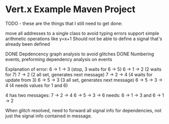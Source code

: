 # Vert.x Example Maven Project

TODO - these are the things that I still need to get done:

move all addresses to a single class to avoid typing errors
support simple arithmetic operations like y=x+1
Should not be able to define a signal that's already been defined

DONE Depdencency graph analysis to avoid glitches
DONE Numbering events, preforming dependency analysis on events

Explanation of error:
6 -> 1 -> 3 (stop, 3 waits for 6 -> 5)
6 -> 1 -> 2 (2 waits for 7)
7 -> 2 (2 all set, generates next message)
7 -> 2 -> 4 (4 waits for update from 3)
6 -> 5 -> 3 (3 all set, generates next message)
6 -> 5 -> 3 -> 4 (4 needs values for 1 and 6)

4 has two messages:
7 -> 2 -> 4
6 -> 5 -> 3 -> 6
needs:
6 -> 1 -> 3 and
6 -> 1 -> 2 

When glitch resolved, need to forward all signal info for dependencies, not just the signal info contained in message.